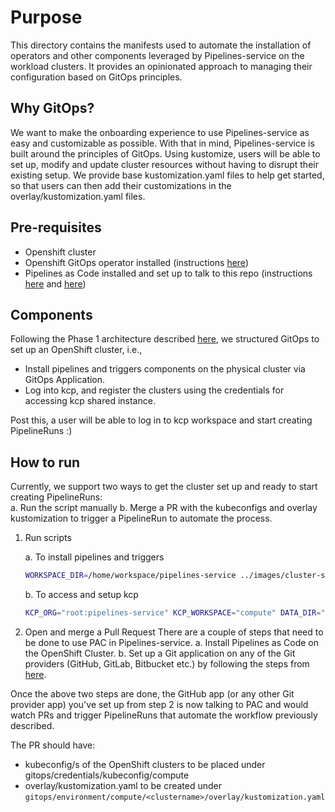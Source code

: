 # Purpose

This directory contains the manifests used to automate the installation of operators and other components leveraged by Pipelines-service on the workload clusters. It provides an opinionated approach to managing their configuration based on GitOps principles.

## Why GitOps?

We want to make the onboarding experience to use Pipelines-service as easy and customizable as possible. With that in mind, Pipelines-service is built around the principles of GitOps. Using kustomize, users will be able to set up, modify and update cluster resources without having to disrupt their existing setup. We provide base kustomization.yaml files to help get started, so that users can then add their customizations in the overlay/kustomization.yaml files.

## Pre-requisites

- Openshift cluster
- Openshift GitOps operator installed (instructions [here](https://docs.openshift.com/container-platform/4.10/cicd/gitops/installing-openshift-gitops.html))
- Pipelines as Code installed and set up to talk to this repo  (instructions [here](./pac/README.md) and [here](https://pipelinesascode.com/docs/install/installation/))

## Components

Following the Phase 1 architecture described [here](../docs/images/phase1.png), we structured GitOps to set up an OpenShift cluster, i.e.,

- Install pipelines and triggers components on the physical cluster via GitOps Application.
- Log into kcp, and register the clusters using the credentials for accessing kcp shared instance.

Post this, a user will be able to log in to kcp workspace and start creating PipelineRuns :)

## How to run

Currently, we support two ways to get the cluster set up and ready to start creating PipelineRuns:  
a. Run the script manually
b. Merge a PR with the kubeconfigs and overlay kustomization to trigger a PipelineRun to automate the process.

1. Run scripts

    a. To install pipelines and triggers

    ```bash
    WORKSPACE_DIR=/home/workspace/pipelines-service ../images/cluster-setup/install.sh
    ```

    b. To access and setup kcp

    ```bash
    KCP_ORG="root:pipelines-service" KCP_WORKSPACE="compute" DATA_DIR="/home/workspace/pipelines-service" ../images/kcp-registrar/register.sh
    ```

2. Open and merge a Pull Request
There are a couple of steps that need to be done to use PAC in Pipelines-service.
a. Install Pipelines as Code on the OpenShift Cluster.
b. Set up a Git application on any of the Git providers (GitHub, GitLab, Bitbucket etc.) by following the steps from [here](https://pipelinesascode.com).

Once the above two steps are done, the GitHub app (or any other Git provider app) you've set up from step 2 is now talking to PAC and would watch PRs and trigger PipelineRuns that automate the workflow previously described.

The PR should have:

- kubeconfig/s of the OpenShift clusters to be placed under gitops/credentials/kubeconfig/compute
- overlay/kustomization.yaml to be created under `gitops/environment/compute/<clustername>/overlay/kustomization.yaml`
